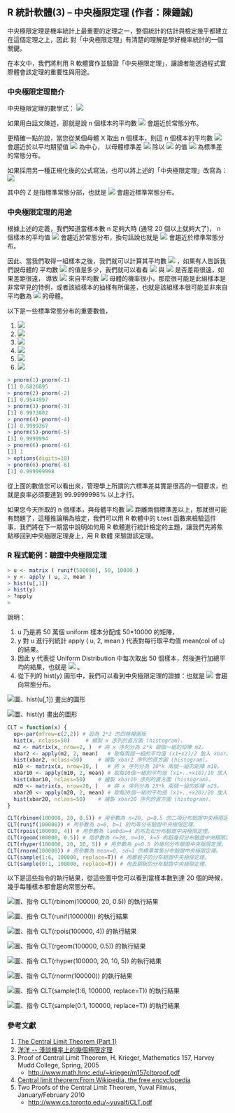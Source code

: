 ## R 統計軟體(3) – 中央極限定理 (作者：陳鍾誠)

中央極限定理是機率統計上最重要的定理之一，整個統計的估計與檢定幾乎都建立在這個定理之上，因此
對「中央極限定理」有清楚的理解是學好機率統計的一個關鍵。

在本文中，我們將利用 R 軟體實作並驗證「中央極限定理」，讓讀者能透過程式實際體會該定理的重要性與用途。

### 中央極限定理簡介

中央極限定理的數學式：  ![](../timg/_frac_x__5884aa99cd8217c2afb62761ea0e4934.jpg) 

如果用白話文陳述，那就是說 n 個樣本的平均數  ![](../timg/_frac_x__894e240322d2234d15449f707fb01d9f.jpg)  會趨近於常態分布。

更精確一點的說，當您從某個母體 X 取出 n 個樣本，則這 n 個樣本的平均數  ![](../timg/_frac_x__894e240322d2234d15449f707fb01d9f.jpg)  會趨近於以平均期望值  ![](../timg/_mu_c9faf6ead2cd2c2187bd943488de1d0a.jpg)  為中心，
以母體標準差  ![](../timg/_sigma_a2ab7d71a0f07f388ff823293c147d21.jpg)   除以  ![](../timg/_sqrt_n__be183cdd1e68ce30a59b96233609b08f.jpg)  的值  ![](../timg/_sigma_s_b902c90353f0130390ad6d58bccf041c.jpg)  為標準差的常態分布。

如果採用另一種正規化後的公式寫法，也可以將上述的「中央極限定理」改寫為：  ![](../timg/_frac_ba_5808b18298954a6703f73eadcd9acb03.jpg) 

其中的 Z 是指標準常態分部，也就是  ![](../timg/_frac_ba_41f620914dc6a86571eb622d2c929eb5.jpg)  會趨近標準常態分布。

### 中央極限定理的用途

根據上述的定義，我們知道當樣本數 n 足夠大時 (通常 20 個以上就夠大了)， n 個樣本的平均值  ![](../timg/_frac_x__894e240322d2234d15449f707fb01d9f.jpg) 
會趨近於常態分布，換句話說也就是  ![](../timg/_frac_ba_41f620914dc6a86571eb622d2c929eb5.jpg)  會趨近於標準常態分布。

因此、當我們取得一組樣本之後，我們就可以計算其平均數  ![](../timg/_frac_x__894e240322d2234d15449f707fb01d9f.jpg) ，如果有人告訴我們說母體的
平均數  ![](../timg/_mu_c9faf6ead2cd2c2187bd943488de1d0a.jpg)  的值是多少，我們就可以看看  ![](../timg/_bar_x__6fbdf291cda891b99cf211417ad1df18.jpg)  與  ![](../timg/_mu_c9faf6ead2cd2c2187bd943488de1d0a.jpg)  是否差距很遠，如果差距很遠，
導致  ![](../timg/_bar_x__6fbdf291cda891b99cf211417ad1df18.jpg)  來自平均數  ![](../timg/_mu_c9faf6ead2cd2c2187bd943488de1d0a.jpg) 
母體的機率很小，那麼很可能是此組樣本是非常罕見的特例，或者該組樣本的抽樣有所偏差，也就是該組樣本很可能並非來自平均數為  ![](../timg/_mu_c9faf6ead2cd2c2187bd943488de1d0a.jpg) 
的母體。

以下是一些標準常態分布的重要數值，

1.  ![](../timg/P_sigma__e258ddb9fece89d2a1eff035497f6032.jpg) 
2.  ![](../timg/P_2_sigm_00c3fe6de89d7f4a7f3dd19d11b48f27.jpg) 
3.  ![](../timg/P_3_sigm_83a5e13e11e1c3cf89a98da3b9735358.jpg) 
4.  ![](../timg/P_4_sigm_352e43bbeb3afe137cef2896293a6a4e.jpg) 
5.  ![](../timg/P_5_sigm_83ffc195699b28ac9bdb4847f943f7fb.jpg) 
6.  ![](../timg/P_6_sigm_62ffbb4b34fa82d0e887a09f46b8a21c.jpg) 


```R
> pnorm(1)-pnorm(-1)
[1] 0.6826895
> pnorm(2)-pnorm(-2)
[1] 0.9544997
> pnorm(3)-pnorm(-3)
[1] 0.9973002
> pnorm(4)-pnorm(-4)
[1] 0.9999367
> pnorm(5)-pnorm(-5)
[1] 0.9999994
> pnorm(6)-pnorm(-6)
[1] 1
> options(digits=10)
> pnorm(6)-pnorm(-6)
[1] 0.999999998
```

從上面的數值您可以看出來，管理學上所謂的六標準差其實是很高的一個要求，也就是良率必須要達到 99.9999998% 以上才行。

如果您今天所取的 n 個樣本，與母體平均數  ![](../timg/_mu_c9faf6ead2cd2c2187bd943488de1d0a.jpg)  距離兩個標準差以上，那就很可能有問題了，這種推論稱為檢定，我們可以用 R 軟體中的
t.test 函數來檢驗這件事，我們將在下一期當中說明如何用 R 軟體進行統計檢定的主題，讓我們先將焦點移回到中央極限定理身上，用 R 軟體
來驗證該定理。

### R 程式範例：驗證中央極限定理

```R
> u <- matrix ( runif(500000), 50, 10000 )
> y <- apply ( u, 2, mean )
> hist(u[,1])
> hist(y)
> ?apply
> 
```

說明：

1. u 乃是將 50 萬個 uniform 樣本分配成 50*10000 的矩陣，
2. y 對 u 進行列統計 apply ( u, 2, mean ) 代表對每行取平均值 mean(col of u) 的結果。
3. 因此 y 代表從 Uniform Distribution 中每次取出 50 個樣本，然後進行加總平均的結果，也就是   ![](../timg/_frac_x__8c510cfb84836f2f9c81b601b1f3dbd3.jpg)  。
4. 從下列的 hist(y) 圖形中，我們可以看到中央極限定理的證據：也就是   ![](../timg/_frac_x__8c510cfb84836f2f9c81b601b1f3dbd3.jpg)  會趨向常態分布。

![圖、hist(u[,1]) 畫出的圖形](../img/HistU.jpg)

![圖、hist(y) 畫出的圖形](../img/HistY.jpg)


```R
CLT = function(x) {
  op<-par(mfrow=c(2,2)) # 設為 2*2 的四格繪圖版
  hist(x, nclass=50)	 # 繪製 x 序列的直方圖 (histogram)。
  m2 <- matrix(x, nrow=2, )	 # 將 x 序列分為 2*k 兩個一組的矩陣 m2。
  xbar2 <- apply(m2, 2, mean)	# 取每兩個一組的平均值 (x1+x2)/2 放入 xbar2 中。
  hist(xbar2, nclass=50)	 # 繪製 xbar2 序列的直方圖 (histogram)。
  m10 <- matrix(x, nrow=10, )	# 將 x 序列分為 10*k 兩個一組的矩陣 m10。
  xbar10 <- apply(m10, 2, mean)	# 取每10個一組的平均值 (x1+..+x10)/10 放入 xbar10 中。
  hist(xbar10, nclass=50)	 # 繪製 xbar10 序列的直方圖 (histogram)。
  m20 <- matrix(x, nrow=20, )	# 將 x 序列分為 25*k 兩個一組的矩陣 m25。
  xbar20 <- apply(m20, 2, mean)	# 取每20個一組的平均值 (x1+..+x20)/20 放入 xbar20 中。
  hist(xbar20, nclass=50)	 # 繪製 xbar20 序列的直方圖 (histogram)。
}

CLT(rbinom(100000, 20, 0.5)) # 用參數為 n=20, p=0.5 的二項分布驗證中央極限定理。
CLT(runif(100000)) # 用參數為 a=0, b=1 的均等分布驗證中央極限定理。
CLT(rpois(100000, 4)) # 用參數為 lambda=4 的布瓦松分布驗證中央極限定理。
CLT(rgeom(100000, 0.5)) # 用參數為 n=20, m=10, k=5 的超幾何分布驗證中央極限定理。
CLT(rhyper(100000, 20, 10, 5)) # 用參數為 p=0.5 的幾何分布驗證中央極限定理。
CLT(rnorm(100000)) # 用參數為 mean=0, sd=1 的標準常態分布驗證中央極限定理。
CLT(sample(1:6, 100000, replace=T))	# 用擲骰子的分布驗證中央極限定理。
CLT(sample(0:1, 100000, replace=T))	# 用丟銅板的分布驗證中央極限定理。
```

以下是這些指令的執行結果，從這些圖中您可以看到當樣本數到達 20 個的時候，幾乎每種樣本都會趨向常態分布。

![圖、指令 CLT(rbinom(100000, 20, 0.5)) 的執行結果](../img/CLT_rbinom.jpg)

![圖、指令 CLT(runif(100000)) 的執行結果](../img/CLT_runif.jpg)

![圖、指令 CLT(rpois(100000, 4)) 的執行結果](../img/CLT_rpois.jpg)

![圖、指令 CLT(rgeom(100000, 0.5)) 的執行結果](../img/CLT_rgeom.jpg)

![圖、指令 CLT(rhyper(100000, 20, 10, 5)) 的執行結果](../img/CLT_rhyper.jpg)

![圖、指令 CLT(rnorm(100000)) 的執行結果](../img/CLT_rnorm.jpg)

![圖、指令 CLT(sample(1:6, 100000, replace=T)) 的執行結果](../img/CLT_sample1_6.jpg)

![圖、指令 CLT(sample(0:1, 100000, replace=T)) 的執行結果](../img/CLT_sample0_1.jpg)

### 參考文獻
1. [The Central Limit Theorem (Part 1)](http://msenux.redwoods.edu/math/R/CentralLimit.php)
2. [洋洋 -- 淺談機率上的幾個極限定理](http://episte.math.ntu.edu.tw/articles/mm/mm_09_3_07/index.html)
3. Proof of Central Limit Theorem, H. Krieger, Mathematics 157, Harvey Mudd College, Spring, 2005
    * <http://www.math.hmc.edu/~krieger/m157cltproof.pdf>
4. [Central limit theorem:From Wikipedia, the free encyclopedia](http://en.wikipedia.org/wiki/Central_limit_theorem)
5. Two Proofs of the Central Limit Theorem, Yuval Filmus, January/February 2010
    * <http://www.cs.toronto.edu/~yuvalf/CLT.pdf>
